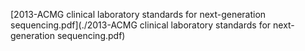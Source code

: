 [2013-ACMG clinical laboratory standards for next-generation sequencing.pdf](./2013-ACMG clinical laboratory standards for next-generation sequencing.pdf)